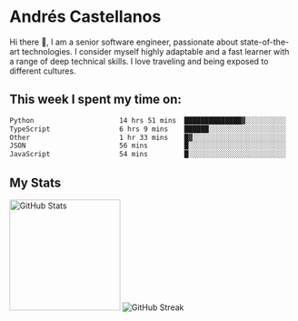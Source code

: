 # Andrés Castellanos

Hi there 👋, I am a senior software engineer, passionate about state-of-the-art technologies. I consider myself highly adaptable and a fast learner with a range of deep technical skills. I love traveling and being exposed to different cultures.

## This week I spent my time on:

<!--START_SECTION:waka-->

```txt
Python                     14 hrs 51 mins  ██████████████▓░░░░░░░░░░   58.27 %
TypeScript                 6 hrs 9 mins    ██████░░░░░░░░░░░░░░░░░░░   24.15 %
Other                      1 hr 33 mins    █▓░░░░░░░░░░░░░░░░░░░░░░░   06.13 %
JSON                       56 mins         █░░░░░░░░░░░░░░░░░░░░░░░░   03.72 %
JavaScript                 54 mins         █░░░░░░░░░░░░░░░░░░░░░░░░   03.57 %
```

<!--END_SECTION:waka-->

## My Stats

<img height="195" src="https://github-readme-stats.vercel.app/api?username=andrescv&show_icons=true&theme=onedark&hide_border=true&card_width=495" alt="GitHub Stats" />

<img src="https://streak-stats.demolab.com?user=andrescv&theme=one-dark-pro&hide_border=true" alt="GitHub Streak" />
